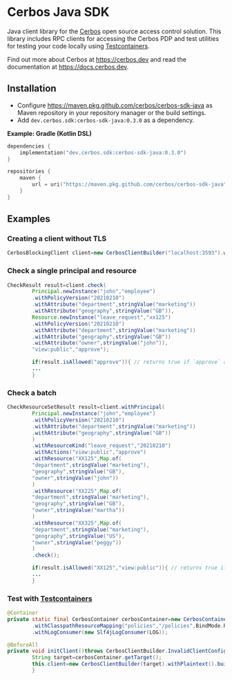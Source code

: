 Cerbos Java SDK
===============

Java client library for the [Cerbos](https://github.com/cerbos/cerbos) open source access control solution. This library
includes RPC clients for accessing the Cerbos PDP and test utilities for testing your code locally
using [Testcontainers](https://www.testcontainers.org).

Find out more about Cerbos at https://cerbos.dev and read the documentation at https://docs.cerbos.dev.

Installation
-------------

- Configure https://maven.pkg.github.com/cerbos/cerbos-sdk-java as Maven repository in your repository manager or the
  build settings.
- Add `dev.cerbos.sdk:cerbos-sdk-java:0.3.0` as a dependency.

**Example: Gradle (Kotlin DSL)**

```kotlin
dependencies {
    implementation("dev.cerbos.sdk:cerbos-sdk-java:0.3.0")
}

repositories {
    maven {
        url = uri("https://maven.pkg.github.com/cerbos/cerbos-sdk-java")
    }
}
```

Examples
--------

### Creating a client without TLS

```java
CerbosBlockingClient client=new CerbosClientBuilder("localhost:3593").withPlaintext().buildBlockingClient();
```

### Check a single principal and resource

```java
CheckResult result=client.check(
        Principal.newInstance("john","employee")
        .withPolicyVersion("20210210")
        .withAttribute("department",stringValue("marketing"))
        .withAttribute("geography",stringValue("GB")),
        Resource.newInstance("leave_request","xx125")
        .withPolicyVersion("20210210")
        .withAttribute("department",stringValue("marketing"))
        .withAttribute("geography",stringValue("GB"))
        .withAttribute("owner",stringValue("john")),
        "view:public","approve");

        if(result.isAllowed("approve")){ // returns true if `approve` action is allowed
        ...
        }
```

### Check a batch

```java
CheckResourceSetResult result=client.withPrincipal(
        Principal.newInstance("john","employee")
        .withPolicyVersion("20210210")
        .withAttribute("department",stringValue("marketing"))
        .withAttribute("geography",stringValue("GB"))
        )
        .withResourceKind("leave_request","20210210")
        .withActions("view:public","approve")
        .withResource("XX125",Map.of(
        "department",stringValue("marketing"),
        "geography",stringValue("GB"),
        "owner",stringValue("john"))
        )
        .withResource("XX225",Map.of(
        "department",stringValue("marketing"),
        "geography",stringValue("GB"),
        "owner",stringValue("martha"))
        )
        .withResource("XX325",Map.of(
        "department",stringValue("marketing"),
        "geography",stringValue("US"),
        "owner",stringValue("peggy"))
        )
        .check();

        if(result.isAllowed("XX125","view:public")){ // returns true if view:public is allowed on resource XX125
        ...
        }
```

### Test with [Testcontainers](https://www.testcontainers.org)

```java
@Container
private static final CerbosContainer cerbosContainer=new CerbosContainer("0.5.0")
        .withClasspathResourceMapping("policies","/policies",BindMode.READ_ONLY)
        .withLogConsumer(new Slf4jLogConsumer(LOG));

@BeforeAll
private void initClient()throws CerbosClientBuilder.InvalidClientConfigurationException{
        String target=cerbosContainer.getTarget();
        this.client=new CerbosClientBuilder(target).withPlaintext().buildBlockingClient();
        }
```



